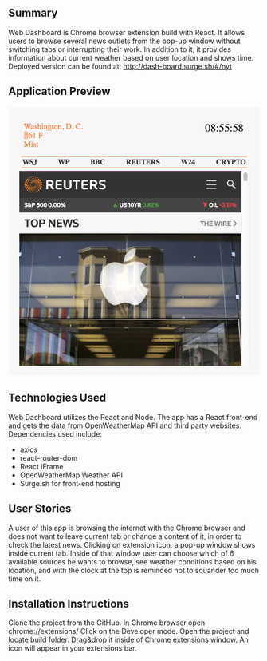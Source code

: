 ## Summary

Web Dashboard is Chrome browser extension build with React. It allows users to browse several news outlets from the pop-up window without switching tabs or interrupting their work. In addition to it, it provides information about current weather based on user location and shows time. Deployed version can be found at: http://dash-board.surge.sh/#/nyt

## Application Preview

![picture](./public/screen.png)

## Technologies Used

Web Dashboard utilizes the React and Node. The app has a React front-end and gets the data from OpenWeatherMap API and third party websites. Dependencies used include:

* axios
* react-router-dom
* React iFrame
* OpenWeatherMap Weather API
* Surge.sh for front-end hosting

## User Stories

A user of this app is browsing the internet with the Chrome browser and does not want to leave current tab or change a content of it, in order to check the latest news. Clicking on extension icon, a pop-up window shows inside current tab. Inside of that window user can choose which of 6 available sources he wants to browse, see weather conditions based on his location, and with the clock at the top is reminded not to squander too much time on it.

## Installation Instructions

Clone the project from the GitHub. In Chrome browser open chrome://extensions/
Click on the Developer mode. Open the project and locate build folder. Drag&drop it inside of Chrome extensions window. An icon will appear in your extensions bar.
